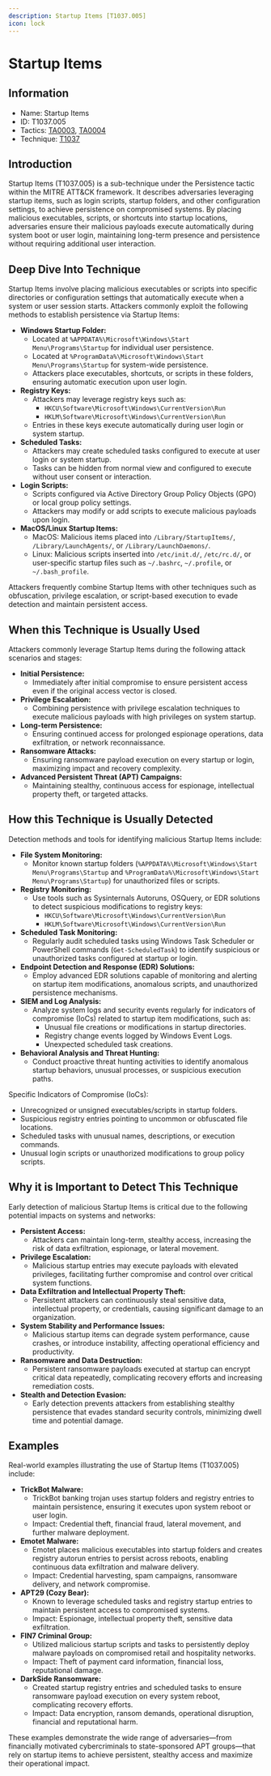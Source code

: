 ```yaml
---
description: Startup Items [T1037.005]
icon: lock
---
```


# Startup Items

## Information

* Name: Startup Items
* ID: T1037.005
* Tactics: [TA0003](../../ta0003/), [TA0004](../)
* Technique: [T1037](./)

## Introduction

Startup Items (T1037.005) is a sub-technique under the Persistence tactic within the MITRE ATT\&CK framework. It describes adversaries leveraging startup items, such as login scripts, startup folders, and other configuration settings, to achieve persistence on compromised systems. By placing malicious executables, scripts, or shortcuts into startup locations, adversaries ensure their malicious payloads execute automatically during system boot or user login, maintaining long-term presence and persistence without requiring additional user interaction.

## Deep Dive Into Technique

Startup Items involve placing malicious executables or scripts into specific directories or configuration settings that automatically execute when a system or user session starts. Attackers commonly exploit the following methods to establish persistence via Startup Items:

* **Windows Startup Folder:**
  * Located at `%APPDATA%\Microsoft\Windows\Start Menu\Programs\Startup` for individual user persistence.
  * Located at `%ProgramData%\Microsoft\Windows\Start Menu\Programs\Startup` for system-wide persistence.
  * Attackers place executables, shortcuts, or scripts in these folders, ensuring automatic execution upon user login.
* **Registry Keys:**
  * Attackers may leverage registry keys such as:
    * `HKCU\Software\Microsoft\Windows\CurrentVersion\Run`
    * `HKLM\Software\Microsoft\Windows\CurrentVersion\Run`
  * Entries in these keys execute automatically during user login or system startup.
* **Scheduled Tasks:**
  * Attackers may create scheduled tasks configured to execute at user login or system startup.
  * Tasks can be hidden from normal view and configured to execute without user consent or interaction.
* **Login Scripts:**
  * Scripts configured via Active Directory Group Policy Objects (GPO) or local group policy settings.
  * Attackers may modify or add scripts to execute malicious payloads upon login.
* **MacOS/Linux Startup Items:**
  * MacOS: Malicious items placed into `/Library/StartupItems/`, `/Library/LaunchAgents/`, or `/Library/LaunchDaemons/`.
  * Linux: Malicious scripts inserted into `/etc/init.d/`, `/etc/rc.d/`, or user-specific startup files such as `~/.bashrc`, `~/.profile`, or `~/.bash_profile`.

Attackers frequently combine Startup Items with other techniques such as obfuscation, privilege escalation, or script-based execution to evade detection and maintain persistent access.

## When this Technique is Usually Used

Attackers commonly leverage Startup Items during the following attack scenarios and stages:

* **Initial Persistence:**
  * Immediately after initial compromise to ensure persistent access even if the original access vector is closed.
* **Privilege Escalation:**
  * Combining persistence with privilege escalation techniques to execute malicious payloads with high privileges on system startup.
* **Long-term Persistence:**
  * Ensuring continued access for prolonged espionage operations, data exfiltration, or network reconnaissance.
* **Ransomware Attacks:**
  * Ensuring ransomware payload execution on every startup or login, maximizing impact and recovery complexity.
* **Advanced Persistent Threat (APT) Campaigns:**
  * Maintaining stealthy, continuous access for espionage, intellectual property theft, or targeted attacks.

## How this Technique is Usually Detected

Detection methods and tools for identifying malicious Startup Items include:

* **File System Monitoring:**
  * Monitor known startup folders (`%APPDATA%\Microsoft\Windows\Start Menu\Programs\Startup` and `%ProgramData%\Microsoft\Windows\Start Menu\Programs\Startup`) for unauthorized files or scripts.
* **Registry Monitoring:**
  * Use tools such as Sysinternals Autoruns, OSQuery, or EDR solutions to detect suspicious modifications to registry keys:
    * `HKCU\Software\Microsoft\Windows\CurrentVersion\Run`
    * `HKLM\Software\Microsoft\Windows\CurrentVersion\Run`
* **Scheduled Task Monitoring:**
  * Regularly audit scheduled tasks using Windows Task Scheduler or PowerShell commands (`Get-ScheduledTask`) to identify suspicious or unauthorized tasks configured at startup or login.
* **Endpoint Detection and Response (EDR) Solutions:**
  * Employ advanced EDR solutions capable of monitoring and alerting on startup item modifications, anomalous scripts, and unauthorized persistence mechanisms.
* **SIEM and Log Analysis:**
  * Analyze system logs and security events regularly for indicators of compromise (IoCs) related to startup item modifications, such as:
    * Unusual file creations or modifications in startup directories.
    * Registry change events logged by Windows Event Logs.
    * Unexpected scheduled task creations.
* **Behavioral Analysis and Threat Hunting:**
  * Conduct proactive threat hunting activities to identify anomalous startup behaviors, unusual processes, or suspicious execution paths.

Specific Indicators of Compromise (IoCs):

* Unrecognized or unsigned executables/scripts in startup folders.
* Suspicious registry entries pointing to uncommon or obfuscated file locations.
* Scheduled tasks with unusual names, descriptions, or execution commands.
* Unusual login scripts or unauthorized modifications to group policy scripts.

## Why it is Important to Detect This Technique

Early detection of malicious Startup Items is critical due to the following potential impacts on systems and networks:

* **Persistent Access:**
  * Attackers can maintain long-term, stealthy access, increasing the risk of data exfiltration, espionage, or lateral movement.
* **Privilege Escalation:**
  * Malicious startup entries may execute payloads with elevated privileges, facilitating further compromise and control over critical system functions.
* **Data Exfiltration and Intellectual Property Theft:**
  * Persistent attackers can continuously steal sensitive data, intellectual property, or credentials, causing significant damage to an organization.
* **System Stability and Performance Issues:**
  * Malicious startup items can degrade system performance, cause crashes, or introduce instability, affecting operational efficiency and productivity.
* **Ransomware and Data Destruction:**
  * Persistent ransomware payloads executed at startup can encrypt critical data repeatedly, complicating recovery efforts and increasing remediation costs.
* **Stealth and Detection Evasion:**
  * Early detection prevents attackers from establishing stealthy persistence that evades standard security controls, minimizing dwell time and potential damage.

## Examples

Real-world examples illustrating the use of Startup Items (T1037.005) include:

* **TrickBot Malware:**
  * TrickBot banking trojan uses startup folders and registry entries to maintain persistence, ensuring it executes upon system reboot or user login.
  * Impact: Credential theft, financial fraud, lateral movement, and further malware deployment.
* **Emotet Malware:**
  * Emotet places malicious executables into startup folders and creates registry autorun entries to persist across reboots, enabling continuous data exfiltration and malware delivery.
  * Impact: Credential harvesting, spam campaigns, ransomware delivery, and network compromise.
* **APT29 (Cozy Bear):**
  * Known to leverage scheduled tasks and registry startup entries to maintain persistent access to compromised systems.
  * Impact: Espionage, intellectual property theft, sensitive data exfiltration.
* **FIN7 Criminal Group:**
  * Utilized malicious startup scripts and tasks to persistently deploy malware payloads on compromised retail and hospitality networks.
  * Impact: Theft of payment card information, financial loss, reputational damage.
* **DarkSide Ransomware:**
  * Created startup registry entries and scheduled tasks to ensure ransomware payload execution on every system reboot, complicating recovery efforts.
  * Impact: Data encryption, ransom demands, operational disruption, financial and reputational harm.

These examples demonstrate the wide range of adversaries—from financially motivated cybercriminals to state-sponsored APT groups—that rely on startup items to achieve persistent, stealthy access and maximize their operational impact.
